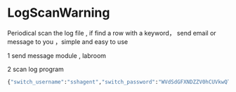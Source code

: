 # LogScanWarning
Periodical scan the log file ,  if  find a row with a keyword，    send  email or message  to you ，simple and easy to use


1   send message module , labroom

2   scan log program



```bash
{"switch_username":"sshagent","switch_password":"WVdSdGFXNDZZV0hCUVkwQTVSRzl3TG14d1FIQmhjM04zTUhKaw==","switch_Cmd_level":2, "switch_command": "ip route-static 10.201.88.0 255.255.255.0 10.10.88.129","switch_ipandport":"10.10.88.151:22","switch_timeout":10}
````
